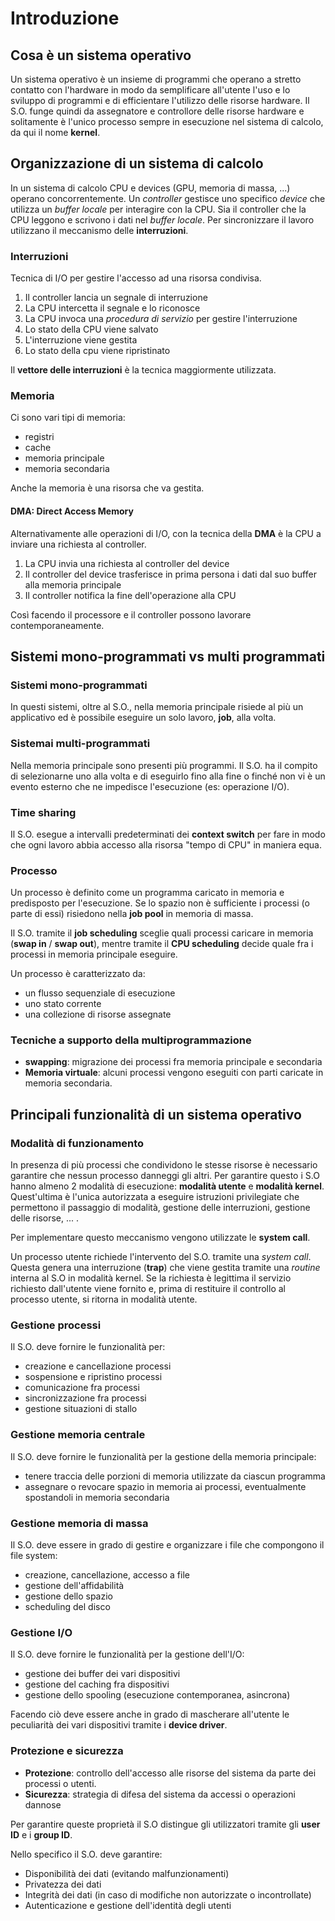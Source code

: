 # Introduzione

## Cosa è un sistema operativo

Un sistema operativo è un insieme di programmi che operano a stretto contatto con l'hardware in modo da semplificare all'utente l'uso e lo sviluppo di programmi e di efficientare l'utilizzo delle risorse hardware. Il S.O. funge quindi da assegnatore e controllore delle risorse hardware e solitamente è l'unico processo sempre in esecuzione nel sistema di calcolo, da qui il nome **kernel**.

## Organizzazione di un sistema di calcolo

In un sistema di calcolo CPU e devices (GPU, memoria di massa, ...) operano concorrentemente. Un _controller_ gestisce uno specifico _device_ che utilizza un _buffer locale_ per interagire con la CPU. Sia il controller che la CPU leggono e scrivono i dati nel _buffer locale_. Per sincronizzare il lavoro utilizzano il meccanismo delle **interruzioni**.

### Interruzioni

Tecnica di I/O per gestire l'accesso ad una risorsa condivisa.

1. Il controller lancia un segnale di interruzione
2. La CPU intercetta il segnale e lo riconosce
3. La CPU invoca una _procedura di servizio_ per gestire l'interruzione
4. Lo stato della CPU viene salvato
5. L'interruzione viene gestita
6. Lo stato della cpu viene ripristinato

Il **vettore delle interruzioni** è la tecnica maggiormente utilizzata.

### Memoria

Ci sono vari tipi di memoria:

- registri
- cache
- memoria principale
- memoria secondaria

Anche la memoria è una risorsa che va gestita.

#### DMA: Direct Access Memory

Alternativamente alle operazioni di I/O, con la tecnica della **DMA** è la CPU a inviare una richiesta al controller.

1. La CPU invia una richiesta al controller del device
2. Il controller del device trasferisce in prima persona i dati dal suo buffer alla memoria principale
3. Il controller notifica la fine dell'operazione alla CPU

Così facendo il processore e il controller possono lavorare contemporaneamente.

## Sistemi mono-programmati vs multi programmati

### Sistemi mono-programmati

In questi sistemi, oltre al S.O., nella memoria principale risiede al più un applicativo ed è possibile eseguire un solo lavoro, **job**, alla volta.

### Sistemai multi-programmati

Nella memoria principale sono presenti più programmi. Il S.O. ha il compito di selezionarne uno alla volta e di eseguirlo fino alla fine o finché non vi è un evento esterno che ne impedisce l'esecuzione (es: operazione I/O).

### Time sharing

Il S.O. esegue a intervalli predeterminati dei **context switch** per fare in modo che ogni lavoro abbia accesso alla risorsa "tempo di CPU" in maniera equa.

### Processo

Un processo è definito come un programma caricato in memoria e predisposto per l'esecuzione. Se lo spazio non è sufficiente i processi (o parte di essi) risiedono nella **job pool** in memoria di massa.

Il S.O. tramite il **job scheduling** sceglie quali processi caricare in memoria (**swap in** / **swap out**), mentre tramite il **CPU scheduling** decide quale fra i processi in memoria principale eseguire.

Un processo è caratterizzato da:

- un flusso sequenziale di esecuzione
- uno stato corrente
- una collezione di risorse assegnate

### Tecniche a supporto della multiprogrammazione

- **swapping**: migrazione dei processi fra memoria principale e secondaria
- **Memoria virtuale**: alcuni processi vengono eseguiti con parti caricate in memoria secondaria.

## Principali funzionalità di un sistema operativo

### Modalità di funzionamento

In presenza di più processi che condividono le stesse risorse è necessario garantire che nessun processo danneggi gli altri. Per garantire questo i S.O hanno almeno 2 modalità di esecuzione: **modalità utente** e **modalità kernel**. Quest'ultima è l'unica autorizzata a eseguire istruzioni privilegiate che permettono il passaggio di modalità, gestione delle interruzioni, gestione delle risorse, ... .

Per implementare questo meccanismo vengono utilizzate le **system call**.

Un processo utente richiede l'intervento del S.O. tramite una _system call_. Questa genera una interruzione (**trap**) che viene gestita tramite una _routine_ interna al S.O in modalità kernel. Se la richiesta è legittima il servizio richiesto dall'utente viene fornito e, prima di restituire il controllo al processo utente, si ritorna in modalità utente.

### Gestione processi

Il S.O. deve fornire le funzionalità per:

- creazione e cancellazione processi
- sospensione e ripristino processi
- comunicazione fra processi
- sincronizzazione fra processi
- gestione situazioni di stallo

### Gestione memoria centrale

Il S.O. deve fornire le funzionalità per la gestione della memoria principale:

- tenere traccia delle porzioni di memoria utilizzate da ciascun programma
- assegnare o revocare spazio in memoria ai processi, eventualmente spostandoli in memoria secondaria

### Gestione memoria di massa

Il S.O. deve essere in grado di gestire e organizzare i file che compongono il file system:

- creazione, cancellazione, accesso a file
- gestione dell'affidabilità
- gestione dello spazio
- scheduling del disco

### Gestione I/O

Il S.O. deve fornire le funzionalità per la gestione dell'I/O:

- gestione dei buffer dei vari dispositivi
- gestione del caching fra dispositivi
- gestione dello spooling (esecuzione contemporanea, asincrona)

Facendo ciò deve essere anche in grado di mascherare all'utente le peculiarità dei vari dispositivi tramite i **device driver**.

### Protezione e sicurezza

- **Protezione**: controllo dell'accesso alle risorse del sistema da parte dei processi o utenti.
- **Sicurezza**: strategia di difesa del sistema da accessi o operazioni dannose

Per garantire queste proprietà il S.O distingue gli utilizzatori tramite gli **user ID** e i **group ID**.

Nello specifico il S.O. deve garantire:

- Disponibilità dei dati (evitando malfunzionamenti)
- Privatezza dei dati
- Integrità dei dati (in caso di modifiche non autorizzate o incontrollate)
- Autenticazione e gestione dell'identità degli utenti
